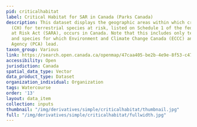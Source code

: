 ```yaml
---
pid: criticalhabitat
label: Critical Habitat for SAR in Canada (Parks Canada)
description: This dataset displays the geographic areas within which critical habitat
  (CH) for terrestrial species at risk, listed on Schedule 1 of the federal Species
  at Risk Act (SARA), occurs in Canada. Note that this includes only terrestrial species
  and species for which Environment and Climate Change Canada (ECCC) and Parks Canada
  Agency (PCA) lead.
taxon_group: Various
link: https://search.open.canada.ca/openmap/47caa405-be2b-4e9e-8f53-c478ade2ca74
accessibility: Open
jurisdiction: Canada
spatial_data_type: Vector
data_product_type: Dataset
organization_individual: Organization
tags: Watercourse
order: '13'
layout: data_item
collection: inputs
thumbnail: "/img/derivatives/simple/criticalhabitat/thumbnail.jpg"
full: "/img/derivatives/simple/criticalhabitat/fullwidth.jpg"
---
```

